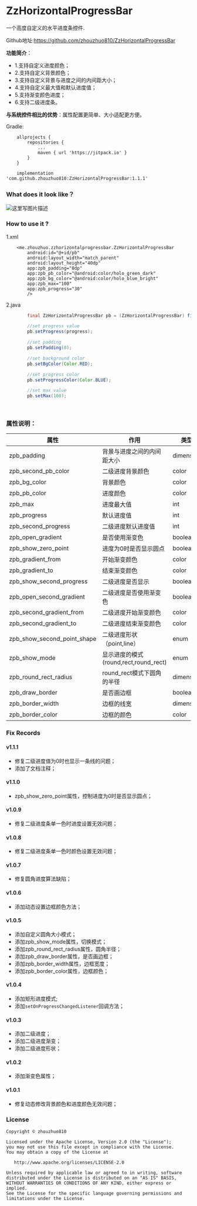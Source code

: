 # ZzHorizontalProgressBar

一个高度自定义的水平进度条控件.

Github地址:https://github.com/zhouzhuo810/ZzHorizontalProgressBar

**功能简介**：
- 1.支持自定义进度颜色；
- 2.支持自定义背景颜色；
- 3.支持自定义背景与进度之间的内间距大小；
- 4.支持自定义最大值和默认进度值；
- 5.支持渐变颜色进度；
- 6.支持二级进度条。

**与系统控件相比的优势**：属性配置更简单、大小适配更方便。

Gradle:

```
    allprojects {
        repositories {
            ...
            maven { url 'https://jitpack.io' }
        }
    }
```

```
    implementation 'com.github.zhouzhuo810:ZzHorizontalProgressBar:1.1.1'
```


<h3>What does it look like？</h3>

![这里写图片描述](https://github.com/zhouzhuo810/ZzHorizontalProgressBar/blob/master/zzhorizontalprogressbar.gif)



<h3>How to use it ?</h3>

1.xml


```
    <me.zhouzhuo.zzhorizontalprogressbar.ZzHorizontalProgressBar
        android:id="@+id/pb"
        android:layout_width="match_parent"
        android:layout_height="40dp"
        app:zpb_padding="0dp"
        app:zpb_pb_color="@android:color/holo_green_dark"
        app:zpb_bg_color="@android:color/holo_blue_bright"
        app:zpb_max="100"
        app:zpb_progress="30"
        />

```

2.java


```java
        final ZzHorizontalProgressBar pb = (ZzHorizontalProgressBar) findViewById(R.id.pb);

		//set progress value
        pb.setProgress(progress);

		//set padding
        pb.setPadding(0);		

		//set background color
        pb.setBgColor(Color.RED);

		//set progress color
        pb.setProgressColor(Color.BLUE);

		//set max value
        pb.setMax(100);		
```

</br>
<h3>属性说明：</h3>

|属性|作用|类型|
| --- | ---|---|
|zpb_padding|背景与进度之间的内间距大小|dimension|
|zpb_second_pb_color |二级进度背景颜色|color|
|zpb_bg_color |背景颜色|color|
|zpb_pb_color |进度颜色|color|
|zpb_max |进度最大值|int|
|zpb_progress |默认进度值|int|
|zpb_second_progress |二级进度默认进度值|int|
|zpb_open_gradient|是否使用渐变色|boolean|
|zpb_show_zero_point|进度为0时是否显示圆点|boolean|
|zpb_gradient_from|开始渐变颜色|color|
|zpb_gradient_to|结束渐变颜色|color|
|zpb_show_second_progress|二级进度是否显示|boolean|
|zpb_open_second_gradient|二级进度是否使用渐变色|boolean|
|zpb_second_gradient_from|二级进度开始渐变颜色|color|
|zpb_second_gradient_to|二级进度结束渐变颜色|color|
|zpb_show_second_point_shape|二级进度形状（point,line）|enum|
|zpb_show_mode|显示进度的模式(round,rect,round_rect)|enum|
|zpb_round_rect_radius|round_rect模式下圆角的半径|dimension|
|zpb_draw_border|是否画边框|boolean|
|zpb_border_width|边框的线宽|dimension|
|zpb_border_color|边框的颜色|color|

### Fix Records

#### v1.1.1

- 修复二级进度值为0时也显示一条线的问题；
- 添加了文档注释；

#### v1.1.0

- zpb_show_zero_point属性，控制进度为0时是否显示圆点；

#### v1.0.9

- 修复二级进度条单一色时进度设置无效问题；

#### v1.0.8

- 修复二级进度条单一色时颜色设置无效问题；

#### v1.0.7

- 修复圆角进度算法缺陷；

#### v1.0.6

- 添加动态设置边框颜色方法；

#### v1.0.5

- 添加自定义圆角大小模式；
- 添加zpb_show_mode属性，切换模式；
- 添加zpb_round_rect_radius属性，圆角半径；
- 添加zpb_draw_border属性，是否画边框；
- 添加zpb_border_width属性，边框宽度；
- 添加zpb_border_color属性，边框颜色；

#### v1.0.4

- 添加矩形进度模式;
- 添加`setOnProgressChangedListener`回调方法；

#### v1.0.3

- 添加二级进度；
- 添加二级进度渐变；
- 添加二级进度形状；

#### v1.0.2

- 添加渐变色属性；

#### v1.0.1

- 修复动态修改背景颜色和进度颜色无效问题；

### License

```
Copyright © zhouzhuo810

Licensed under the Apache License, Version 2.0 (the "License");
you may not use this file except in compliance with the License.
You may obtain a copy of the License at

   http://www.apache.org/licenses/LICENSE-2.0

Unless required by applicable law or agreed to in writing, software
distributed under the License is distributed on an "AS IS" BASIS,
WITHOUT WARRANTIES OR CONDITIONS OF ANY KIND, either express or implied.
See the License for the specific language governing permissions and
limitations under the License.
```
